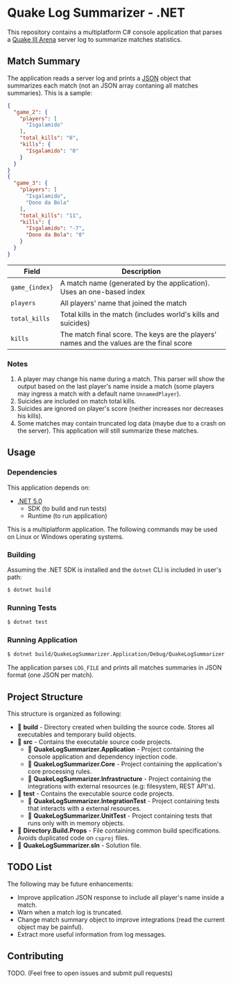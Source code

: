 # Quake Log Summarizer - .NET

This repository contains a multiplatform C# console application that parses a [Quake III Arena](https://github.com/id-Software/Quake-III-Arena) server log to summarize matches statistics.

## Match Summary

The application reads a server log and prints a [JSON](https://www.json.org/) object that summarizes each match (not an JSON array contaning all matches summaries). This is a sample:

```json
{
  "game_2": {
    "players": [
      "Isgalamido"
    ],
    "total_kills": "0",
    "kills": {
      "Isgalamido": "0"
    }
  }
}
{
  "game_3": {
    "players": [
      "Isgalamido",
      "Dono da Bola"
    ],
    "total_kills": "11",
    "kills": {
      "Isgalamido": "-7",
      "Dono da Bola": "0"
    }
  }
}
```

| Field         | Description                                                                               |
|---------------|-------------------------------------------------------------------------------------------|
| `game_{index}`| A match name (generated by the application). Uses an one-based index                           |
| `players`     | All players' name that joined the match                                                   |
| `total_kills` | Total kills in the match (includes world's kills and suicides)                            |
| `kills`       | The match final score. The keys are the players' names and the values are the final score |

### Notes

1. A player may change his name during a match. This parser will show the output based on the last player's name inside a match (some players may ingress a match with a default name `UnnamedPlayer`).
2. Suicides are included on match total kills.
3. Suicides are ignored on player's score (neither increases nor decreases his kills).
4. Some matches may contain truncated log data (maybe due to a crash on the server). This application will still summarize these matches.

## Usage

### Dependencies

This application depends on:
- [.NET 5.0](https://dotnet.microsoft.com/download)
  - SDK (to build and run tests)
  - Runtime (to run application)

This is a multiplatform application. The following commands may be used on Linux or Windows operating systems.

### Building

Assuming the .NET SDK is installed and the `dotnet` CLI is included in user's path:

```bash
$ dotnet build
```

### Running Tests

```bash
$ dotnet test
```

### Running Application

```bash
$ dotnet build/QuakeLogSummarizer.Application/Debug/QuakeLogSummarizer.Application.dll LOG_FILE
```

The application parses `LOG_FILE` and prints all matches summaries in JSON format (one JSON per match).

## Project Structure

This structure is organized as following:

- :file_folder: **build** - Directory created when building the source code. Stores all executables and temporary build objects.
- :file_folder: **src** - Contains the executable source code projects.
    - :file_folder: **QuakeLogSummarizer.Application** - Project containing the console application and dependency injection code.
    - :file_folder: **QuakeLogSummarizer.Core** - Project containing the application's core processing rules.
    - :file_folder: **QuakeLogSummarizer.Infrastructure** - Project containing the integrations with external resources (e.g: filesystem, REST API's).
- :file_folder: **test** - Contains the executable source code projects.
    - :file_folder: **QuakeLogSummarizer.IntegrationTest** - Project containing tests that interacts with a external resources.
    - :file_folder: **QuakeLogSummarizer.UnitTest** - Project containing tests that runs only with in memory objects.
- :page_facing_up: **Directory.Build.Props** - File containing common build specifications. Avoids duplicated code on `csproj` files.
- :page_facing_up: **QuakeLogSummarizer.sln** - Solution file.


## TODO List

The following may be future enhancements:

- Improve application JSON response to include all player's name inside a match.
- Warn when a match log is truncated.
- Change match summary object to improve integrations (read the current object may be painful).
- Extract more useful information from log messages.

## Contributing

TODO.
(Feel free to open issues and submit pull requests)
